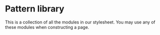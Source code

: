 # Pattern library
This is a collection of all the modules in our stylesheet. You may use any of these modules when constructing a page.